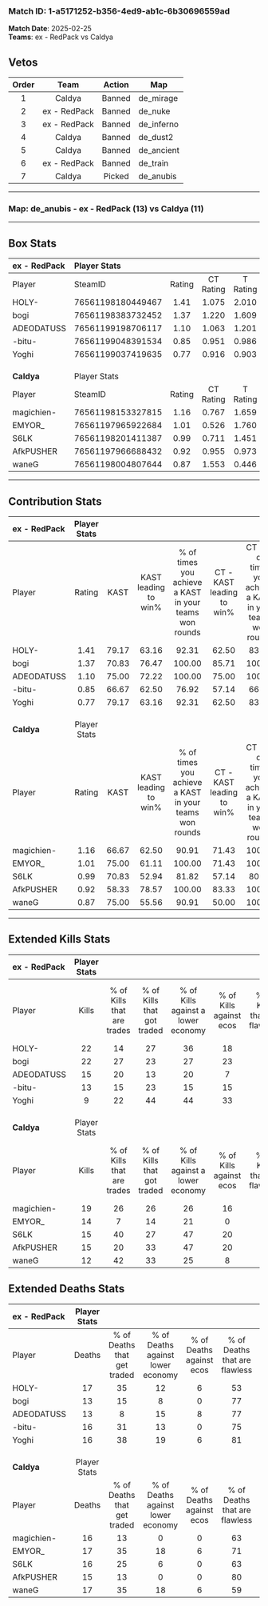 ### Match ID: 1-a5171252-b356-4ed9-ab1c-6b30696559ad  
**Match Date**: 2025-02-25  
**Teams**: ex - RedPack vs Caldya  

## Vetos  

| Order | Team | Action | Map |
| :---: | :--: | :----: | --- |
| 1 | Caldya | Banned | de_mirage |
| 2 | ex - RedPack | Banned | de_nuke |
| 3 | ex - RedPack | Banned | de_inferno |
| 4 | Caldya | Banned | de_dust2 |
| 5 | Caldya | Banned | de_ancient |
| 6 | ex - RedPack | Banned | de_train |
| 7 | Caldya | Picked | de_anubis |

---  

### **Map**: de_anubis - ex - RedPack (13) vs Caldya (11)  
---  

## Box Stats  

| **ex - RedPack** | Player Stats      |        |           |          |       |       |       |         |        |      |     |
| :- | :- | :-: | :-: | :-: | :-: | :-: | :-: | :-: | :-: | :-: | :-: |
| Player           | SteamID           | Rating | CT Rating | T Rating | KAST  |  ADR  | Kills | Assists | Deaths | K/D  | HS% |
| HOLY-            | 76561198180449467 |  1.41  |   1.075   |  2.010   | 79.17 | 102.0 |  22   |    6    |   17   | 1.29 | 68  |
| bogi             | 76561198383732452 |  1.37  |   1.220   |  1.609   | 70.83 | 86.1  |  22   |    3    |   13   | 1.69 | 50  |
| ADEODATUSS       | 76561199198706117 |  1.10  |   1.063   |  1.201   | 75.00 | 69.5  |  15   |    5    |   13   | 1.15 | 73  |
| -bitu-           | 76561199048391534 |  0.85  |   0.951   |  0.986   | 66.67 | 55.0  |  13   |    4    |   16   | 0.81 | 30  |
| Yoghi            | 76561199037419635 |  0.77  |   0.916   |  0.903   | 79.17 | 43.9  |   9   |    6    |   16   | 0.56 | 22  |
|                  |                   |        |           |          |       |       |       |         |        |      |     |
|                  |                   |        |           |          |       |       |       |         |        |      |     |
|                  |                   |        |           |          |       |       |       |         |        |      |     |
| **Caldya**       | Player Stats      |        |           |          |       |       |       |         |        |      |     |
| Player           | SteamID           | Rating | CT Rating | T Rating | KAST  |  ADR  | Kills | Assists | Deaths | K/D  | HS% |
| magichien-       | 76561198153327815 |  1.16  |   0.767   |  1.659   | 66.67 | 82.0  |  19   |    6    |   16   | 1.19 | 47  |
| EMYOR_           | 76561197965922684 |  1.01  |   0.526   |  1.760   | 75.00 | 74.5  |  14   |    8    |   17   | 0.82 | 50  |
| S6LK             | 76561198201411387 |  0.99  |   0.711   |  1.451   | 70.83 | 64.4  |  15   |    5    |   16   | 0.94 | 20  |
| AfkPUSHER        | 76561197966688432 |  0.92  |   0.955   |  0.973   | 58.33 | 66.6  |  15   |    3    |   15   | 1.00 | 66  |
| waneG            | 76561198004807644 |  0.87  |   1.553   |  0.446   | 75.00 | 59.5  |  12   |    3    |   17   | 0.71 | 33  |
---  

## Contribution Stats  

| **ex - RedPack** | Player Stats |       |                      |                                                        |                           |                                                             |                          |                                                            |
| :- | :-: | :-: | :-: | :-: | :-: | :-: | :-: | :-: |
| Player           |    Rating    | KAST  | KAST leading to win% | % of times you achieve a KAST in your teams won rounds | CT - KAST leading to win% | CT - % of times you achieve a KAST in your teams won rounds | T - KAST leading to win% | T - % of times you achieve a KAST in your teams won rounds |
| HOLY-            |     1.41     | 79.17 |        63.16         |                         92.31                          |           62.50           |                            83.33                            |          63.64           |                           100.00                           |
| bogi             |     1.37     | 70.83 |        76.47         |                         100.00                         |           85.71           |                           100.00                            |          70.00           |                           100.00                           |
| ADEODATUSS       |     1.10     | 75.00 |        72.22         |                         100.00                         |           75.00           |                           100.00                            |          70.00           |                           100.00                           |
| -bitu-           |     0.85     | 66.67 |        62.50         |                         76.92                          |           57.14           |                            66.67                            |          66.67           |                           85.71                            |
| Yoghi            |     0.77     | 79.17 |        63.16         |                         92.31                          |           62.50           |                            83.33                            |          63.64           |                           100.00                           |
|                  |              |       |                      |                                                        |                           |                                                             |                          |                                                            |
|                  |              |       |                      |                                                        |                           |                                                             |                          |                                                            |
|                  |              |       |                      |                                                        |                           |                                                             |                          |                                                            |
| **Caldya**       | Player Stats |       |                      |                                                        |                           |                                                             |                          |                                                            |
| Player           |    Rating    | KAST  | KAST leading to win% | % of times you achieve a KAST in your teams won rounds | CT - KAST leading to win% | CT - % of times you achieve a KAST in your teams won rounds | T - KAST leading to win% | T - % of times you achieve a KAST in your teams won rounds |
| magichien-       |     1.16     | 66.67 |        62.50         |                         90.91                          |           71.43           |                           100.00                            |          55.56           |                           83.33                            |
| EMYOR_           |     1.01     | 75.00 |        61.11         |                         100.00                         |           71.43           |                           100.00                            |          54.55           |                           100.00                           |
| S6LK             |     0.99     | 70.83 |        52.94         |                         81.82                          |           57.14           |                            80.00                            |          50.00           |                           83.33                            |
| AfkPUSHER        |     0.92     | 58.33 |        78.57         |                         100.00                         |           83.33           |                           100.00                            |          75.00           |                           100.00                           |
| waneG            |     0.87     | 75.00 |        55.56         |                         90.91                          |           50.00           |                           100.00                            |          62.50           |                           83.33                            |
---  

## Extended Kills Stats  

| **ex - RedPack** | Player Stats |                            |                            |                                    |                         |                              |                                 |                                       |                    |           |
| :- | :-: | :-: | :-: | :-: | :-: | :-: | :-: | :-: | :-: | :-: |
| Player           |    Kills     | % of Kills that are trades | % of Kills that got traded | % of Kills against a lower economy | % of Kills against ecos | % of Kills that are flawless | % of Kills that are close duels | % of Kills that are assisted by flash | Pistol Round Kills | AWP Kills |
| HOLY-            |      22      |             14             |             27             |                 36                 |           18            |              68              |                9                |                   9                   |         3          |     0     |
| bogi             |      22      |             27             |             23             |                 27                 |           23            |              64              |               14                |                   5                   |         0          |     0     |
| ADEODATUSS       |      15      |             20             |             13             |                 20                 |            7            |              67              |                7                |                   0                   |         1          |     0     |
| -bitu-           |      13      |             15             |             23             |                 15                 |           15            |              85              |                0                |                   0                   |         1          |    10     |
| Yoghi            |      9       |             22             |             44             |                 44                 |           33            |              44              |                0                |                   0                   |         0          |     0     |
|                  |              |                            |                            |                                    |                         |                              |                                 |                                       |                    |           |
|                  |              |                            |                            |                                    |                         |                              |                                 |                                       |                    |           |
|                  |              |                            |                            |                                    |                         |                              |                                 |                                       |                    |           |
| **Caldya**       | Player Stats |                            |                            |                                    |                         |                              |                                 |                                       |                    |           |
| Player           |    Kills     | % of Kills that are trades | % of Kills that got traded | % of Kills against a lower economy | % of Kills against ecos | % of Kills that are flawless | % of Kills that are close duels | % of Kills that are assisted by flash | Pistol Round Kills | AWP Kills |
| magichien-       |      19      |             26             |             26             |                 26                 |           16            |              74              |               16                |                   0                   |         0          |     0     |
| EMYOR_           |      14      |             7              |             14             |                 21                 |            0            |              71              |                7                |                   7                   |         4          |     0     |
| S6LK             |      15      |             40             |             27             |                 47                 |           20            |              87              |                7                |                   0                   |         1          |     2     |
| AfkPUSHER        |      15      |             20             |             33             |                 47                 |           20            |              67              |                7                |                   0                   |         4          |     0     |
| waneG            |      12      |             42             |             33             |                 25                 |            8            |              58              |                8                |                  17                   |         1          |     0     |
## Extended Deaths Stats  

| **ex - RedPack** | Player Stats |                             |                                   |                          |                               |                            |                           |               |
| :- | :-: | :-: | :-: | :-: | :-: | :-: | :-: | :-: |
| Player           |    Deaths    | % of Deaths that get traded | % of Deaths against lower economy | % of Deaths against ecos | % of Deaths that are flawless | % of Deaths that are close | % of Deaths while blinded | Deaths to AWP |
| HOLY-            |      17      |             35              |                12                 |            6             |              53               |             12             |             0             |       1       |
| bogi             |      13      |             15              |                 8                 |            0             |              77               |             15             |             8             |       0       |
| ADEODATUSS       |      13      |              8              |                15                 |            8             |              77               |             8              |             0             |       0       |
| -bitu-           |      16      |             31              |                13                 |            0             |              75               |             6              |             6             |       0       |
| Yoghi            |      16      |             38              |                19                 |            6             |              81               |             6              |             6             |       1       |
|                  |              |                             |                                   |                          |                               |                            |                           |               |
|                  |              |                             |                                   |                          |                               |                            |                           |               |
|                  |              |                             |                                   |                          |                               |                            |                           |               |
| **Caldya**       | Player Stats |                             |                                   |                          |                               |                            |                           |               |
| Player           |    Deaths    | % of Deaths that get traded | % of Deaths against lower economy | % of Deaths against ecos | % of Deaths that are flawless | % of Deaths that are close | % of Deaths while blinded | Deaths to AWP |
| magichien-       |      16      |             13              |                 0                 |            0             |              63               |             6              |             6             |       1       |
| EMYOR_           |      17      |             35              |                18                 |            6             |              71               |             18             |             6             |       4       |
| S6LK             |      16      |             25              |                 6                 |            0             |              63               |             0              |             0             |       1       |
| AfkPUSHER        |      15      |             13              |                 0                 |            0             |              80               |             0              |             0             |       0       |
| waneG            |      17      |             35              |                18                 |            6             |              59               |             12             |             6             |       4       |
